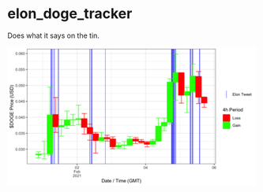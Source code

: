 # elon_doge_tracker

Does what it says on the tin.

<img align="center" src="4h.png" 
     alt="DOGE-USD with Elon Tweets vs. Time"/>
